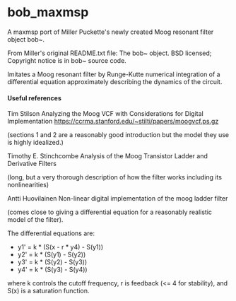 # bob_maxmsp
A maxmsp port of Miller Puckette's newly created Moog resonant filter object bob~.


From Miller's original README.txt file:
The bob~ object.  BSD licensed; Copyright notice is in bob~ source code.

Imitates a Moog resonant filter by Runge-Kutte numerical integration of
a differential equation approximately describing the dynamics of the circuit.

#### Useful references

Tim Stilson
Analyzing the Moog VCF with Considerations for Digital Implementation
https://ccrma.stanford.edu/~stilti/papers/moogvcf.ps.gz

(sections 1 and 2 are a reasonably good introduction but the model they use
is highly idealized.)

Timothy E. Stinchcombe
Analysis of the Moog Transistor Ladder and Derivative Filters

(long, but a very thorough description of how the filter works including
its nonlinearities)

Antti Huovilainen
Non-linear digital implementation of the moog ladder filter

(comes close to giving a differential equation for a reasonably realistic
model of the filter).

The differential equations are:

- y1' = k * (S(x - r * y4) - S(y1))
- y2' = k * (S(y1) - S(y2))
- y3' = k * (S(y2) - S(y3))
- y4' = k * (S(y3) - S(y4))

where k controls the cutoff frequency, r is feedback (<= 4 for
stability), and S(x) is a saturation function.
